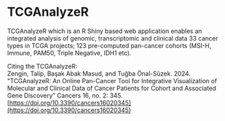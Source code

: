 # TCGAnalyzeR
TCGAnalyzeR which is an R Shiny based web application enables an integrated analysis of genomic, transcriptomic and clinical data 33 cancer types in TCGA projects; 123 pre-computed pan-cancer cohorts (MSI-H, Immune, PAM50, Triple Negative, IDH1 etc).

Citing the TCGAnalyzeR:  
Zengin, Talip, Başak Abak Masud, and Tuğba Önal-Süzek. 2024. "TCGAnalyzeR: An Online Pan-Cancer Tool for Integrative Visualization of Molecular and Clinical Data of Cancer Patients for Cohort and Associated Gene Discovery" Cancers 16, no. 2: 345. [https://doi.org/10.3390/cancers16020345](https://doi.org/10.3390/cancers16020345)

